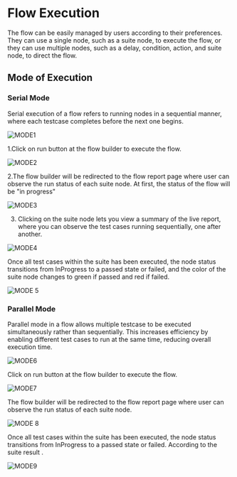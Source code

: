 


# Flow Execution

The flow can be easily managed by users according to their preferences. They can use a single node, such as a suite node, to execute the flow, or they can use multiple nodes, such as a delay, condition, action, and suite node, to direct the flow.

## Mode of Execution

### Serial Mode

Serial execution of a flow refers to running nodes in a sequential manner, where each testcase completes before the next one begins.
 
![MODE1](\TestFlowImages\MODE1.png)

1.Click on run button at the flow builder to execute the flow.

![MODE2](\TestFlowImages\MODE2.png)

2.The flow builder will be redirected to the flow report page where user can observe the run status of each suite node. At first, the status of the flow will be "in progress" 

![MODE3](\TestFlowImages\MODE3.png)

3. Clicking on the suite node lets you view a summary of the live report, where you can observe the test cases running sequentially, one after another.

![MODE4](\TestFlowImages\MODE4.png)

Once all test cases within the suite has been executed, the node status transitions from InProgress to a passed state or failed, and the color of the suite node changes to green if passed and red if failed.

![MODE 5](\TestFlowImages\MODE5.png)

### Parallel Mode

Parallel mode in a flow allows multiple testcase to be executed simultaneously rather than sequentially. This increases efficiency by enabling different test cases to run at the same time, reducing overall execution time.
          
![MODE6](\TestFlowImages\MODE6.png)

Click on run button at the flow builder to execute the flow.

![MODE7](\TestFlowImages\MODE7.png)

The flow builder will be redirected to the flow report page where user can observe the run status of each suite node.

![MODE 8](\TestFlowImages\MODE8.png)

Once all test cases within the suite has been executed, the node status transitions from InProgress to a passed state or failed. According to the suite result .

![MODE9](\TestFlowImages\MODE9.png)
